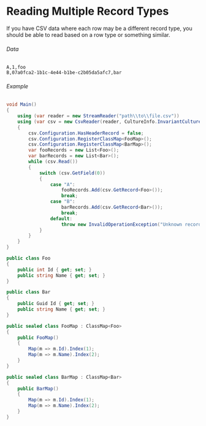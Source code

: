 # Reading Multiple Record Types

If you have CSV data where each row may be a different record type, you should be able to read based on a row type or something similar.

###### Data

```
A,1,foo
B,07a0fca2-1b1c-4e44-b1be-c2b05da5afc7,bar
```

###### Example

```cs
void Main()
{
    using (var reader = new StreamReader("path\\to\\file.csv"))
    using (var csv = new CsvReader(reader, CultureInfo.InvariantCulture))
    {
		csv.Configuration.HasHeaderRecord = false;
		csv.Configuration.RegisterClassMap<FooMap>();
		csv.Configuration.RegisterClassMap<BarMap>();
		var fooRecords = new List<Foo>();
		var barRecords = new List<Bar>();
		while (csv.Read())
		{
			switch (csv.GetField(0))
			{
				case "A":
					fooRecords.Add(csv.GetRecord<Foo>());
					break;
				case "B":
					barRecords.Add(csv.GetRecord<Bar>());
					break;
				default:
					throw new InvalidOperationException("Unknown record type.");
			}
		}
    }
}

public class Foo
{
    public int Id { get; set; }
    public string Name { get; set; }
}

public class Bar
{
	public Guid Id { get; set; }
	public string Name { get; set; }
}

public sealed class FooMap : ClassMap<Foo>
{
	public FooMap()
	{
		Map(m => m.Id).Index(1);
		Map(m => m.Name).Index(2);
	}
}

public sealed class BarMap : ClassMap<Bar>
{
	public BarMap()
	{
		Map(m => m.Id).Index(1);
		Map(m => m.Name).Index(2);
	}
}
```
